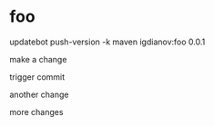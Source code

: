 # foo

updatebot push-version -k maven igdianov:foo 0.0.1

make a change

trigger commit

another change

more changes
